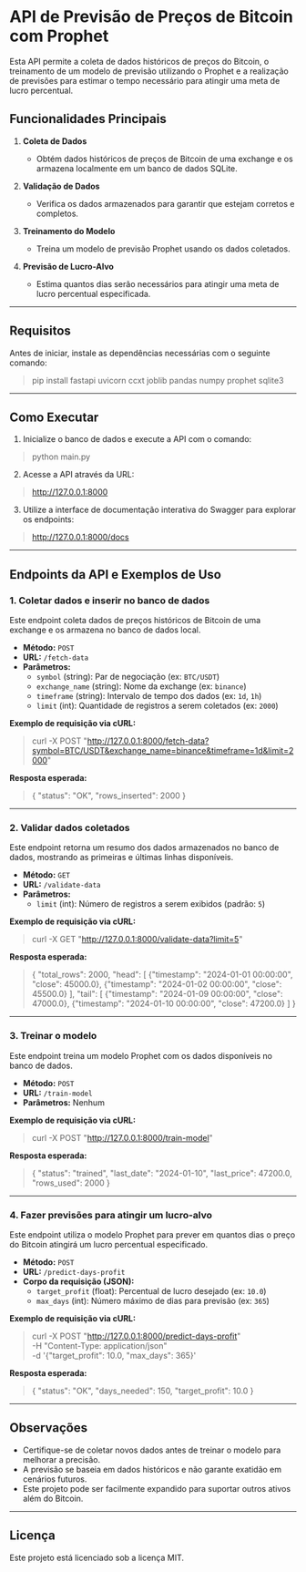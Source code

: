 # API de Previsão de Preços de Bitcoin com Prophet

Esta API permite a coleta de dados históricos de preços do Bitcoin, o treinamento de um modelo de previsão utilizando o Prophet e a realização de previsões para estimar o tempo necessário para atingir uma meta de lucro percentual.

## Funcionalidades Principais

1. **Coleta de Dados**  
   - Obtém dados históricos de preços de Bitcoin de uma exchange e os armazena localmente em um banco de dados SQLite.
   
2. **Validação de Dados**  
   - Verifica os dados armazenados para garantir que estejam corretos e completos.

3. **Treinamento do Modelo**  
   - Treina um modelo de previsão Prophet usando os dados coletados.

4. **Previsão de Lucro-Alvo**  
   - Estima quantos dias serão necessários para atingir uma meta de lucro percentual especificada.

---

## Requisitos

Antes de iniciar, instale as dependências necessárias com o seguinte comando:

> pip install fastapi uvicorn ccxt joblib pandas numpy prophet sqlite3

---

## Como Executar

1. Inicialize o banco de dados e execute a API com o comando:

> python main.py

2. Acesse a API através da URL:

> http://127.0.0.1:8000

3. Utilize a interface de documentação interativa do Swagger para explorar os endpoints:

> http://127.0.0.1:8000/docs

---

## Endpoints da API e Exemplos de Uso

### 1. Coletar dados e inserir no banco de dados

Este endpoint coleta dados de preços históricos de Bitcoin de uma exchange e os armazena no banco de dados local.

- **Método:** `POST`  
- **URL:** `/fetch-data`  
- **Parâmetros:**  
  - `symbol` (string): Par de negociação (ex: `BTC/USDT`)
  - `exchange_name` (string): Nome da exchange (ex: `binance`)
  - `timeframe` (string): Intervalo de tempo dos dados (ex: `1d`, `1h`)
  - `limit` (int): Quantidade de registros a serem coletados (ex: `2000`)

**Exemplo de requisição via cURL:**

> curl -X POST "http://127.0.0.1:8000/fetch-data?symbol=BTC/USDT&exchange_name=binance&timeframe=1d&limit=2000"

**Resposta esperada:**

> {
>   "status": "OK",
>   "rows_inserted": 2000
> }

---

### 2. Validar dados coletados

Este endpoint retorna um resumo dos dados armazenados no banco de dados, mostrando as primeiras e últimas linhas disponíveis.

- **Método:** `GET`  
- **URL:** `/validate-data`  
- **Parâmetros:**  
  - `limit` (int): Número de registros a serem exibidos (padrão: `5`)

**Exemplo de requisição via cURL:**

> curl -X GET "http://127.0.0.1:8000/validate-data?limit=5"

**Resposta esperada:**

> {
>   "total_rows": 2000,
>   "head": [
>     {"timestamp": "2024-01-01 00:00:00", "close": 45000.0},
>     {"timestamp": "2024-01-02 00:00:00", "close": 45500.0}
>   ],
>   "tail": [
>     {"timestamp": "2024-01-09 00:00:00", "close": 47000.0},
>     {"timestamp": "2024-01-10 00:00:00", "close": 47200.0}
>   ]
> }

---

### 3. Treinar o modelo

Este endpoint treina um modelo Prophet com os dados disponíveis no banco de dados.

- **Método:** `POST`  
- **URL:** `/train-model`  
- **Parâmetros:** Nenhum

**Exemplo de requisição via cURL:**

> curl -X POST "http://127.0.0.1:8000/train-model"

**Resposta esperada:**

> {
>   "status": "trained",
>   "last_date": "2024-01-10",
>   "last_price": 47200.0,
>   "rows_used": 2000
> }

---

### 4. Fazer previsões para atingir um lucro-alvo

Este endpoint utiliza o modelo Prophet para prever em quantos dias o preço do Bitcoin atingirá um lucro percentual especificado.

- **Método:** `POST`  
- **URL:** `/predict-days-profit`  
- **Corpo da requisição (JSON):**  
  - `target_profit` (float): Percentual de lucro desejado (ex: `10.0`)
  - `max_days` (int): Número máximo de dias para previsão (ex: `365`)

**Exemplo de requisição via cURL:**

> curl -X POST "http://127.0.0.1:8000/predict-days-profit" \
>   -H "Content-Type: application/json" \
>   -d '{"target_profit": 10.0, "max_days": 365}'

**Resposta esperada:**

> {
>   "status": "OK",
>   "days_needed": 150,
>   "target_profit": 10.0
> }

---

## Observações

- Certifique-se de coletar novos dados antes de treinar o modelo para melhorar a precisão.
- A previsão se baseia em dados históricos e não garante exatidão em cenários futuros.
- Este projeto pode ser facilmente expandido para suportar outros ativos além do Bitcoin.

---

## Licença

Este projeto está licenciado sob a licença MIT.